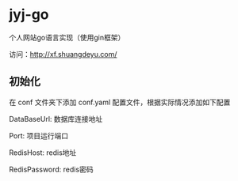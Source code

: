 # jyj-go
个人网站go语言实现（使用gin框架）

访问：http://xf.shuangdeyu.com/

## 初始化
在 conf 文件夹下添加 conf.yaml 配置文件，根据实际情况添加如下配置

DataBaseUrl: 数据库连接地址

Port: 项目运行端口

RedisHost: redis地址

RedisPassword: redis密码